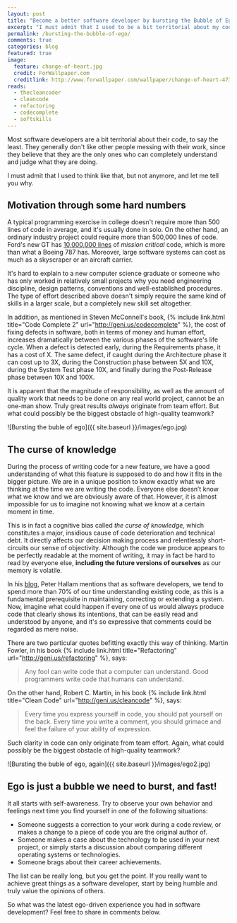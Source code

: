 ```yaml
---
layout: post
title: "Become a better software developer by bursting the Bubble of Ego"
excerpt: "I must admit that I used to be a bit territorial about my code, but not anymore, and let me tell you why." 
permalink: /bursting-the-bubble-of-ego/
comments: true
categories: blog
featured: true
image:
  feature: change-of-heart.jpg
  credit: ForWallpaper.com
  creditlink: http://www.forwallpaper.com/wallpaper/change-of-heart-473905.html
reads:
  - thecleancoder
  - cleancode
  - refactoring
  - codecomplete
  - softskills
---
```


Most software developers are a bit territorial about their code, to say the least. They generally don't like other people messing with their work, since they believe that they are the only ones who can completely understand and judge what they are doing.

I must admit that I used to think like that, but not anymore, and let me tell you why.

## Motivation through some hard numbers
A typical programming exercise in college doesn't require more than 500 lines of code in average, and it's usually done in solo. On the other hand, an ordinary industry project could require more than 500,000 lines of code. Ford's new GT has [10,000,000 lines](http://www.digitaltrends.com/cars/the-ford-gt-uses-more-lines-of-code-than-a-boeing-787/) of *mission critical* code, which is more than what a Boeing 787 has. Moreover, large software systems can cost as much as a skyscraper or an aircraft carrier.

It's hard to explain to a new computer science graduate or someone who has only worked in relatively small projects why you need engineering discipline, design patterns, conventions and well-established procedures. The type of effort described above doesn't simply require the same kind of skills in a larger scale, but a completely new skill set altogether.

In addition, as mentioned in Steven McConnell's book, {% include link.html title="Code Complete 2" url="http://geni.us/codecomplete" %}, the cost of fixing defects in software, both in terms of money and human effort, increases dramatically between the various phases of the software's life cycle. When a defect is detected early, during the Requirements phase, it has a cost of X. The same defect, if caught during the Architecture phase it can cost up to 3X, during the Construction phase between 5X and 10X, during the System Test phase 10X, and finally during the Post-Release phase between 10X and 100X.

It is apparent that the magnitude of responsibility, as well as the amount of quality work that needs to be done on any real world project, cannot be an one-man show. Truly great results *always* originate from team effort. But what could possibly be the biggest obstacle of high-quality teamwork?

![Bursting the buble of ego]({{ site.baseurl }}/images/ego.jpg)

## The curse of knowledge
During the process of writing code for a new feature, we have a good understanding of what this feature is supposed to do and how it fits in the bigger picture. We are in a unique position to know exactly what we are thinking at the time we are writing the code. Everyone else doesn’t know what we know and we are obviously aware of that. However, it is almost impossible for us to imagine not knowing what we know at a certain moment in time. 

This is in fact a cognitive bias called *the curse of knowledge*, which constitutes a major, insidious cause of code 
deterioration and technical debt. It directly affects our decision making process and relentlessly short-circuits our sense of objectivity. Although the code we produce appears to be perfectly readable at the moment of writing, it may in fact be hard to read by everyone else, **including the future versions of ourselves** as our memory is volatile.

In his [blog](http://blogs.msdn.com/b/peterhal/archive/2006/01/04/509302.aspx), Peter Hallam mentions that as software developers, we tend to spend more than 70% of our time understanding existing code, as this is a fundamental prerequisite in maintaining, correcting or extending a system. Now, imagine what could happen if every one of us would always produce code that clearly shows its intentions, that can be easily read and understood by anyone, and it's so expressive that comments could be regarded as mere noise.

There are two particular quotes befitting exactly this way of thinking. Martin Fowler, in his book {% include link.html title="Refactoring" url="http://geni.us/refactoring" %}, says: 

> Any fool can write code that a computer can understand. Good programmers write code that humans can understand.

On the other hand, Robert C. Martin, in his book {% include link.html title="Clean Code" url="http://geni.us/cleancode" %}, says:

> Every time you express yourself in code, you should pat yourself on the back. Every time you write a comment, you should grimace and feel the failure of your ability of expression.

Such clarity in code can only originate from team effort. Again, what could possibly be the biggest obstacle of high-quality teamwork?

![Bursting the buble of ego, again]({{ site.baseurl }}/images/ego2.jpg)

## Ego is just a bubble we need to burst, and fast!

It all starts with self-awareness. Try to observe your own behavior and feelings next time you find yourself in one of the following situations:

* Someone suggests a correction to your work during a code review, or makes a change to a piece of code you are the original author of.
* Someone makes a case about the technology to be used in your next project, or simply starts a discussion about comparing different operating systems or technologies.
* Someone brags about their career achievements.

The list can be really long, but you get the point. If you really want to achieve great things as a software developer, start by being humble and truly value the opinions of others.

So what was the latest ego-driven experience you had in software development? Feel free to share in comments below.
